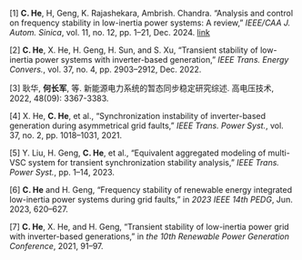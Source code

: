 [1]	**C. He**, H, Geng, K. Rajashekara, Ambrish. Chandra. “Analysis and control on frequency stability in low-inertia power systems: A review,” _IEEE/CAA J. Autom. Sinica_, vol. 11, no. 12, pp. 1–21, Dec. 2024. [link](https://www.ieee-jas.net/en/article/doi/10.1109/JAS.2024.125013)

[2]	**C. He**, X. He, H. Geng, H. Sun, and S. Xu, “Transient stability of low-inertia power systems with inverter-based generation,” _IEEE Trans. Energy Convers._, vol. 37, no. 4, pp. 2903–2912, Dec. 2022.

[3]	耿华, **何长军**, 等. 新能源电力系统的暂态同步稳定研究综述. 高电压技术, 2022, 48(09): 3367-3383.

[4]	X. He, **C. He**, et al., “Synchronization instability of inverter-based generation during asymmetrical grid faults,” _IEEE Trans. Power Syst._, vol. 37, no. 2, pp. 1018–1031, 2021.

[5]	Y. Liu, H. Geng, **C. He**, et al., “Equivalent aggregated modeling of multi-VSC system for transient synchronization stability analysis,” _IEEE Trans. Power Syst._, pp. 1–14, 2023.

[6]	**C. He** and H. Geng, “Frequency stability of renewable energy integrated low-inertia power systems during grid faults,” in _2023 IEEE 14th PEDG_, Jun. 2023, 620–627.

[7]	**C. He**, X. He, and H. Geng, “Transient stability of low-inertia power grid with inverter-based generations,” in _the 10th Renewable Power Generation Conference_, 2021, 91–97.
